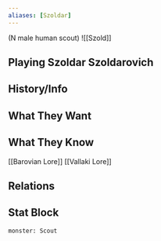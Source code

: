 ```yaml
---
aliases: [Szoldar]
---
```

(N male human scout)
![[Szold]]
## Playing Szoldar Szoldarovich

## History/Info

## What They Want

## What They Know
[[Barovian Lore]]
[[Vallaki Lore]]

## Relations

## Stat Block

```statblock
monster: Scout
```

```dataviewjs
```
